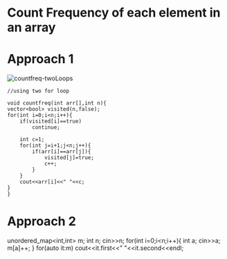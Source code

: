 # Count Frequency of each element in an array

# Approach 1
![countfreq-twoLoops](https://user-images.githubusercontent.com/70484186/188320600-58fa9e97-9dde-414e-aed4-24d9a1c73ca6.jpg)


```
//using two for loop

void countfreq(int arr[],int n){
vector<bool> visited(n,false);
for(int i=0;i<n;i++){
    if(visited[i]==true)
        continue;
    
    int c=1;
    for(int j=i+1;j<n;j++){
        if(arr[i]==arr[j]){
            visited[j]=true;
            c++;
        }
    }
    cout<<arr[i]<<" "<<c;
}
}
```



# Approach 2

unordered_map<int,int> m;
int n;
cin>>n;
for(int i=0;i<n;i++){
int a;
cin>>a;
m[a]++;
}
for(auto it:m)
cout<<it.first<<" "<<it.second<<endl;
